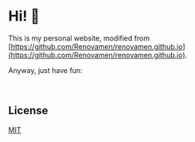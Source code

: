 # Hi! 🤔

This is my personal website, modified from [https://github.com/Renovamen/renovamen.github.io](https://github.com/Renovamen/renovamen.github.io).

Anyway, just have fun: 

&nbsp;

## License

[MIT](LICENSE)

